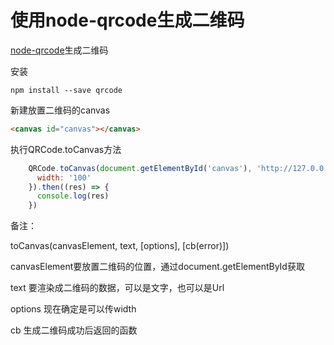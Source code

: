 # 使用node-qrcode生成二维码

[node-qrcode](https://www.npmjs.com/package/qrcode)生成二维码

安装

```npm
npm install --save qrcode
```

新建放置二维码的canvas

```html
<canvas id="canvas"></canvas>
```

执行QRCode.toCanvas方法

```js
    QRCode.toCanvas(document.getElementById('canvas'), 'http://127.0.0.1:5173/', {
      width: '100'
    }).then((res) => {
      console.log(res)
    })
```

备注：

toCanvas(canvasElement, text, [options], [cb(error)])


canvasElement要放置二维码的位置，通过document.getElementById获取

text 要渲染成二维码的数据，可以是文字，也可以是Url

options 现在确定是可以传width

cb 生成二维码成功后返回的函数

